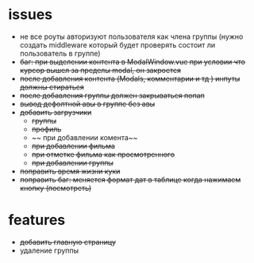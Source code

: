 # issues

- не все роуты авторизуют пользователя как члена группы (нужно создать middleware который будет проверять состоит ли пользователь в группе)
- ~~баг: при выделении контента в ModalWindow.vue при условии что курсор вышел за пределы modal, он закроется~~
- ~~после добавления контента (Modals, комментарии и тд ) инпуты должны стираться~~
- ~~после добавления группы должен закрываться попап~~
- ~~вывод дефолтной авы в группе без авы~~
- ~~добавить загрузчики~~
  - ~~группы~~
  - ~~профиль~~
  - ~~ при добавлении комента~~
  - ~~при добавлении фильма~~
  - ~~при отметке фильма как просмотренного~~
  - ~~при добавлении группы~~
- ~~поправить время жизни куки~~
- ~~поправить баг: меняется формат дат в таблице когда нажимаем кнопку (посмотреть)~~

# features

- ~~добавить главную страницу~~
- удаление группы
